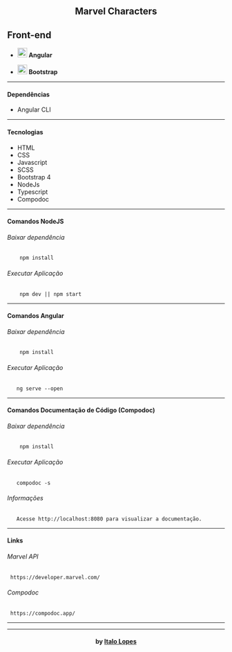 <h2 align="center"> Marvel Characters </h2>

<h2>Front-end</h1>
<ul>
  <li> <img src="https://upload.wikimedia.org/wikipedia/commons/thumb/c/cf/Angular_full_color_logo.svg/800px-Angular_full_color_logo.svg.png" alt="angular" height="22"> <strong>   Angular </strong> </li>
</ul>
<ul>
  <li> <img src="https://upload.wikimedia.org/wikipedia/commons/b/b2/Bootstrap_logo.svg" alt="bootstrap" height="22"> <strong>   Bootstrap </strong> </li>
</ul>

---

#### Dependências
- Angular CLI

------------

#### Tecnologias
- HTML
- CSS
- Javascript
- SCSS
- Bootstrap 4
- NodeJs
- Typescript
- Compodoc

------------

#### Comandos NodeJS
###### Baixar dependência
```shell
    npm install
```
###### Executar Aplicação
```shell
    npm dev || npm start
```

------------

#### Comandos Angular
###### Baixar dependência
```shell
    npm install
```
###### Executar Aplicação
```shell
   ng serve --open
```

------------

#### Comandos Documentação de Código (Compodoc)
###### Baixar dependência
```shell
    npm install
```
###### Executar Aplicação
```shell
   compodoc -s
```

###### Informações
```shell
   Acesse http://localhost:8080 para visualizar a documentação.
```

------------

#### Links
######   Marvel API
```shell
​ https://developer.marvel.com/
```
######   Compodoc
```shell
​ https://compodoc.app/
```


---


---

<h4 align="center"> <em></></em> by <a href="https://github.com/italolopes9" target="_blank"> Italo Lopes</a> </h4>

